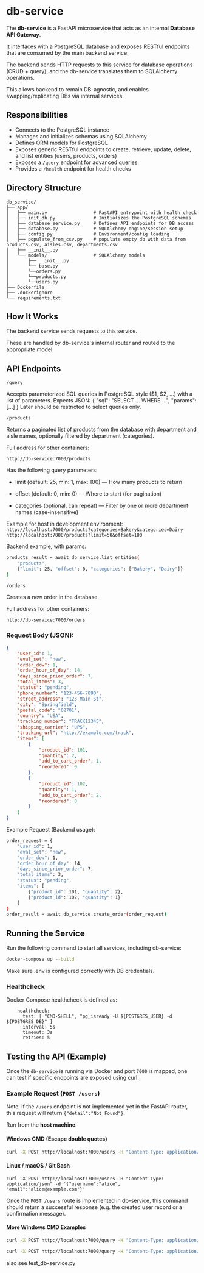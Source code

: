 # db-service

The **db-service** is a FastAPI microservice that acts as an internal **Database API Gateway**.

It interfaces with a PostgreSQL database and exposes RESTful endpoints that are consumed by the main backend service.

The backend sends HTTP requests to this service for database operations (CRUD + query), and the db-service translates them to SQLAlchemy operations.

This allows backend to remain DB-agnostic, and enables swapping/replicating DBs via internal services.

## Responsibilities

- Connects to the PostgreSQL instance
- Manages and initializes schemas using SQLAlchemy
- Defines ORM models for PostgreSQL
- Exposes generic RESTful endpoints to create, retrieve, update, delete, and list entities (users, products, orders)
- Exposes a `/query` endpoint for advanced queries
- Provides a `/health` endpoint for health checks

## Directory Structure

```text
db_service/
├── app/
│   ├── main.py                 # FastAPI entrypoint with health check
│   ├── init_db.py              # Initializes the PostgreSQL schemas
│   ├── database_service.py     # Defines API endpoints for DB access
│   ├── database.py             # SQLAlchemy engine/session setup
│   ├── config.py               # Environment/config loading
│   ├── populate_from_csv.py    # populate empty db with data from products.csv, aisles.csv, departments.csv
│   ├── __init__.py
│   └── models/                 # SQLAlchemy models
│       ├── __init__.py
│       └── base.py
│       └──orders.py
│       └──products.py
│       └──users.py
├── Dockerfile
├── .dockerignore
└── requirements.txt
```

## How It Works

The backend service sends requests to this service.

These are handled by db-service's internal router and routed to the appropriate model.

## API Endpoints

```/query```

Accepts parameterized SQL queries in PostgreSQL style ($1, $2, ...) with a list of parameters.
Expects JSON: { "sql": "SELECT ... WHERE ...", "params": [...] }
Later should be restricted to select queries only.  

```/products```

Returns a paginated list of products from the database with department and aisle names,
optionally filtered by department (categories).

Full address for other containers:

`http://db-service:7000/products`

Has the following query parameters:

* limit (default: 25, min: 1, max: 100) — How many products to return

* offset (default: 0, min: 0) — Where to start (for pagination)

* categories (optional, can repeat) — Filter by one or more department names (case-insensitive)

Example for host in development environment:
`http://localhost:7000/products?categories=Bakery&categories=Dairy`
`http://localhost:7000/products?limit=50&offset=100`

Backend example, with params:
```bash
products_result = await db_service.list_entities(
    "products",
    {"limit": 25, "offset": 0, "categories": ["Bakery", "Dairy"]}
)
```

```/orders```

Creates a new order in the database.

Full address for other containers:

`http://db-service:7000/orders`

### Request Body (JSON):

```json
{
    "user_id": 1,
    "eval_set": "new",
    "order_dow": 1,
    "order_hour_of_day": 14,
    "days_since_prior_order": 7,
    "total_items": 3,
    "status": "pending",
    "phone_number": "123-456-7890",
    "street_address": "123 Main St",
    "city": "Springfield",
    "postal_code": "62701",
    "country": "USA",
    "tracking_number": "TRACK12345",
    "shipping_carrier": "UPS",
    "tracking_url": "http://example.com/track",
    "items": [
        {
            "product_id": 101,
            "quantity": 2,
            "add_to_cart_order": 1,
            "reordered": 0
        },
        {
            "product_id": 102,
            "quantity": 1,
            "add_to_cart_order": 2,
            "reordered": 0
        }
    ]
}
```

Example Request (Backend usage):

```bash
order_request = {
    "user_id": 1,
    "eval_set": "new",
    "order_dow": 1,
    "order_hour_of_day": 14,
    "days_since_prior_order": 7,
    "total_items": 3,
    "status": "pending",
    "items": [
        {"product_id": 101, "quantity": 2},
        {"product_id": 102, "quantity": 1}
    ]
}
order_result = await db_service.create_order(order_request)
```

## Running the Service

Run the following command to start all services, including db-service:

```bash
docker-compose up --build
```

Make sure .env is configured correctly with DB credentials.

### Healthcheck

Docker Compose healthcheck is defined as:

```
    healthcheck:
      test: [ "CMD-SHELL", "pg_isready -U ${POSTGRES_USER} -d ${POSTGRES_DB}" ]
      interval: 5s
      timeout: 3s
      retries: 5
```

## Testing the API (Example)

Once the `db-service` is running via Docker and port `7000` is mapped, one can test if specific endpoints are exposed using curl.

### Example Request (`POST /users`)

Note: If the `/users` endpoint is not implemented yet in the FastAPI router,
this request will return `{"detail":"Not Found"}`.

Run from the **host machine**.

#### Windows CMD (Escape double quotes)

```bash
curl -X POST http://localhost:7000/users -H "Content-Type: application/json" -d "{\"username\":\"alice\", \"email\":\"alice@example.com\"}"
```
#### Linux / macOS / Git Bash

```
curl -X POST http://localhost:7000/users -H "Content-Type: application/json" -d '{"username":"alice", "email":"alice@example.com"}'
```

Once the `POST /users` route is implemented in db-service, this command should return a successful response
(e.g. the created user record or a confirmation message).


#### More Windows CMD Examples

```bash
curl -X POST http://localhost:7000/query -H "Content-Type: application/json" -d "{\"sql\": \"SELECT * FROM products.products LIMIT 1\", \"params\": []}"
```

```bash
curl -X POST http://localhost:7000/query -H "Content-Type: application/json" -d "{\"sql\": \"SELECT * FROM products.products WHERE department_id = $1 LIMIT $2\", \"params\": [19, 10]}"
```

also see test_db-service.py

